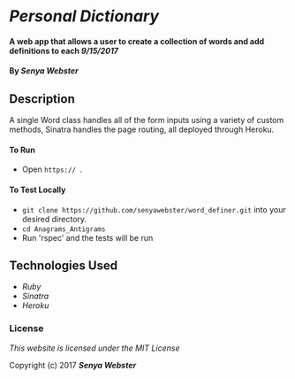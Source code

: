 # _Personal Dictionary_

#### A web app that allows a user to create a collection of words and add definitions to each _9/15/2017_

#### By _**Senya Webster**_

## Description
A single Word class handles all of the form inputs using a variety of custom methods, Sinatra handles the page routing, all deployed through Heroku.

#### To Run
* Open `https:// `.

#### To Test Locally
* `git clone https://github.com/senyawebster/word_definer.git` into your desired directory.
* `cd Anagrams_Antigrams`
* Run 'rspec' and the tests will be run

## Technologies Used
* _Ruby_
* _Sinatra_
* _Heroku_

### License

*This website is licensed under the MIT License*

Copyright (c) 2017 **_Senya Webster_**
